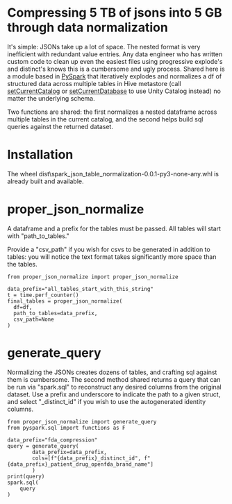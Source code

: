 # Compressing 5 TB of jsons into 5 GB through data normalization
It's simple: JSONs take up a lot of space. The nested format is very inefficient with redundant value entries. Any data engineer who has written custom code to clean up even the easiest files using progressive explode's and distinct's knows this is a cumbersome and ugly process. Shared here is a module based in [PySpark](https://spark.apache.org/docs/latest/api/python/index.html) that iteratively explodes and normalizes a df of structured data across multiple tables in Hive metastore (call [setCurrentCatalog](https://spark.apache.org/docs/latest/api/python/reference/pyspark.sql/api/pyspark.sql.Catalog.setCurrentCatalog.html) or [setCurrentDatabase](https://spark.apache.org/docs/latest/api/python/reference/pyspark.sql/api/pyspark.sql.Catalog.setCurrentDatabase.html) to use Unity Catalog instead) no matter the underlying schema.

Two functions are shared: the first normalizes a nested dataframe across multiple tables in the current catalog, and the second helps build sql queries against the returned dataset.

# Installation

The wheel dist\spark_json_table_normalization-0.0.1-py3-none-any.whl is already built and available. 

# proper_json_normalize

A dataframe and a prefix for the tables must be passed. All tables will start with "path_to_tables."  

Provide a "csv_path" if you wish for csvs to be generated in addition to tables: you will notice the text format takes significantly more space than the tables.

```
from proper_json_normalize import proper_json_normalize

data_prefix="all_tables_start_with_this_string"
t = time.perf_counter()
final_tables = proper_json_normalize(
  df=df, 
  path_to_tables=data_prefix, 
  csv_path=None
)
```

# generate_query

Normalizing the JSONs creates dozens of tables, and crafting sql against them is cumbersome. The second method shared returns a query that can be run via "spark.sql" to reconstruct any desired columns from the original dataset. Use a prefix and underscore to indicate the path to a given struct, and select "_distinct_id" if you wish to use the autogenerated identity columns.

```
from proper_json_normalize import generate_query
from pyspark.sql import functions as F

data_prefix="fda_compression"
query = generate_query(
        data_prefix=data_prefix, 
        cols=[f"{data_prefix}_distinct_id", f"{data_prefix}_patient_drug_openfda_brand_name"]
        )
print(query)
spark.sql(
    query
)
```